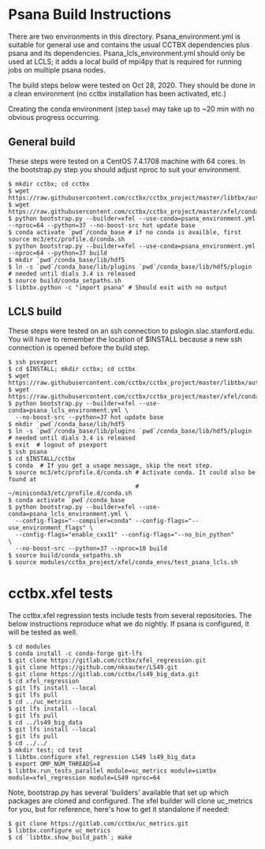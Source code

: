 # Psana Build Instructions

There are two environments in this directory. Psana_environment.yml is suitable
for general use and contains the usual CCTBX dependencies plus psana and its
dependencies. Psana_lcls_environment.yml should only be used at LCLS; it adds
a local build of mpi4py that is required for running jobs on multiple psana
nodes.

The build steps below were tested on Oct 28, 2020. They should be done in a
clean environment (no cctbx installation has been activated, etc.)

Creating the conda environment (step `base`) may take up to ~20 min with no
obvious progress occurring.

## General build

These steps were tested on a CentOS 7.4.1708 machine with 64 cores. In the
bootstrap.py step you should adjust nproc to suit your environment.

```
$ mkdir cctbx; cd cctbx
$ wget https://raw.githubusercontent.com/cctbx/cctbx_project/master/libtbx/auto_build/bootstrap.py
$ wget https://raw.githubusercontent.com/cctbx/cctbx_project/master/xfel/conda_envs/psana_environment.yml
$ python bootstrap.py --builder=xfel --use-conda=psana_environment.yml --nproc=64 --python=37 --no-boost-src hot update base
$ conda activate `pwd`/conda_base # if no conda is availble, first source mc3/etc/profile.d/conda.sh
$ python bootstrap.py --builder=xfel --use-conda=psana_environment.yml --nproc=64 --python=37 build
$ mkdir `pwd`/conda_base/lib/hdf5
$ ln -s `pwd`/conda_base/lib/plugins `pwd`/conda_base/lib/hdf5/plugin # needed until dials 3.4 is released
$ source build/conda_setpaths.sh
$ libtbx.python -c "import psana" # Should exit with no output
```

## LCLS build

These steps were tested on an ssh connection to pslogin.slac.stanford.edu. You
will have to remember the location of $INSTALL because a new ssh connection is
opened before the build step.


```
$ ssh psexport
$ cd $INSTALL; mkdir cctbx; cd cctbx
$ wget https://raw.githubusercontent.com/cctbx/cctbx_project/master/libtbx/auto_build/bootstrap.py
$ wget https://raw.githubusercontent.com/cctbx/cctbx_project/master/xfel/conda_envs/psana_lcls_environment.yml
$ python bootstrap.py --builder=xfel --use-conda=psana_lcls_environment.yml \
  --no-boost-src --python=37 hot update base
$ mkdir `pwd`/conda_base/lib/hdf5
$ ln -s `pwd`/conda_base/lib/plugins `pwd`/conda_base/lib/hdf5/plugin # needed until dials 3.4 is released
$ exit  # logout of psexport
$ ssh psana
$ cd $INSTALL/cctbx
$ conda  # If you get a usage message, skip the next step.
$ source mc3/etc/profile.d/conda.sh # Activate conda. It could also be found at
                                    # ~/miniconda3/etc/profile.d/conda.sh
$ conda activate `pwd`/conda_base
$ python bootstrap.py --builder=xfel --use-conda=psana_lcls_environment.yml \
  --config-flags="--compiler=conda" --config-flags="--use_environment_flags" \
  --config-flags="enable_cxx11" --config-flags="--no_bin_python"             \
  --no-boost-src --python=37 --nproc=10 build
$ source build/conda_setpaths.sh
$ source modules/cctbx_project/xfel/conda_envs/test_psana_lcls.sh
```

# cctbx.xfel tests

The cctbx.xfel regression tests include tests from several repositories.  The below instructions reproduce what we do nightly. If psana is configured, it will be tested as well.

```
$ cd modules
$ conda install -c conda-forge git-lfs
$ git clone https://gitlab.com/cctbx/xfel_regression.git
$ git clone https://github.com/nksauter/LS49.git
$ git clone https://gitlab.com/cctbx/ls49_big_data.git
$ cd xfel_regression
$ git lfs install --local
$ git lfs pull
$ cd ../uc_metrics
$ git lfs install --local
$ git lfs pull
$ cd ../ls49_big_data
$ git lfs install --local
$ git lfs pull
$ cd ../../
$ mkdir test; cd test
$ libtbx.configure xfel_regression LS49 ls49_big_data
$ export OMP_NUM_THREADS=4
$ libtbx.run_tests_parallel module=uc_metrics module=simtbx module=xfel_regression module=LS49 nproc=64
```

Note, bootstrap.py has several 'builders' available that set up which packages are cloned and configured.  The xfel builder will clone uc_metrics for you, but for reference, here's how to get it standalone if needed:

```
$ git clone https://gitlab.com/cctbx/uc_metrics.git
$ libtbx.configure uc_metrics
$ cd `libtbx.show_build_path`; make
```



